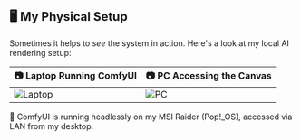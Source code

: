 ## 🖥️ My Physical Setup

Sometimes it helps to *see* the system in action. Here's a look at my local AI rendering setup:

| 📷 Laptop Running ComfyUI | 📷 PC Accessing the Canvas |
|---------------------------|----------------------------|
| ![Laptop](setup_photos/laptop_rendering_terminal.jpg) | ![PC](setup_photos/pc_accessing_canvas.jpg) |

🔌 ComfyUI is running headlessly on my MSI Raider (Pop!_OS), accessed via LAN from my desktop.
